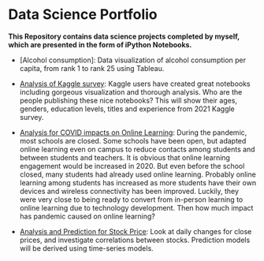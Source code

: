 # Data Science Portfolio

**This Repository contains data science projects completed by myself, which are presented in the form of iPython Notebooks.**

* [Alcohol consumption]: Data visualization of alcohol consumption per capita, from rank 1 to rank 25 using Tableau.

* [Analysis of Kaggle survey](https://github.com/hkim369/Kaggle-Survery/blob/main/age-gender-education-and-experience-5.ipynb): Kaggle users have created great notebooks including gorgeous visualization and thorough analysis. Who are the people publishing these nice notebooks? This will show their ages, genders, education levels, titles and experience from 2021 Kaggle survey.

* [Analysis for COVID impacts on Online Learning](https://github.com/hkim369/Online-Learning/blob/main/trends-of-online-learning-2.ipynb): During the pandemic, most schools are closed. Some schools have been open, but adapted online learning even on campus to reduce contacts among students and between students and teachers. It is obvious that online learning engagement would be increased in 2020. But even before the school closed, many students had already used online learning. Probably online learning among students has increased as more students have their own devices and wireless connectivity has been improved. Luckily, they were very close to being ready to convert from in-person learning to online learning due to technology development. Then how much impact has pandemic caused on online learning?

* [Analysis and Prediction for Stock Price](https://github.com/hkim369/stock-price/blob/main/Stock_analysis.ipynb): Look at daily changes for close prices, and investigate correlations between stocks. Prediction models will be derived using time-series models.
